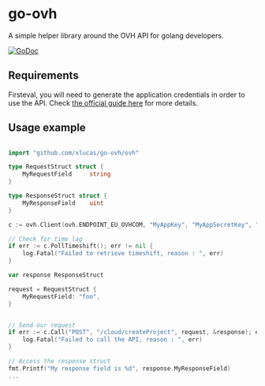 # go-ovh
A simple helper library around the OVH API for golang developers.

[![GoDoc](https://img.shields.io/badge/godoc-reference-blue.svg?style=flat)](https://godoc.org/github.com/xlucas/go-ovh/ovh)


## Requirements
Firsteval, you will need to generate the application credentials in order to use the API. Check [the official guide here](https://api.ovh.com/g934.test) for more details.

## Usage example

```go

import "github.com/xlucas/go-ovh/ovh"

type RequestStruct struct {
    MyRequestField     string
}

type ResponseStruct struct {
    MyResponseField    uint
}

c := ovh.Client(ovh.ENDPOINT_EU_OVHCOM, "MyAppKey", "MyAppSecretKey", "MyConsumerKey")

// Check for time lag
if err := c.PollTimeshift(); err != nil {
    log.Fatal("Failed to retrieve timeshift, reason : ", err)
}

var response ResponseStruct

request = RequestStruct {
    MyRequestField: "foo",
}


// Send our request
if err := c.Call("POST", "/cloud/createProject", request, &response); err != nil {
    log.Fatal("Failed to call the API, reason : ", err)
}

// Access the response struct
fmt.Printf("My response field is %d", response.MyResponseField)
...
```
